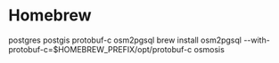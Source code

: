 Homebrew
==========
postgres
postgis
protobuf-c
osm2pgsql
  brew install osm2pgsql --with-protobuf-c=$HOMEBREW_PREFIX/opt/protobuf-c
osmosis

